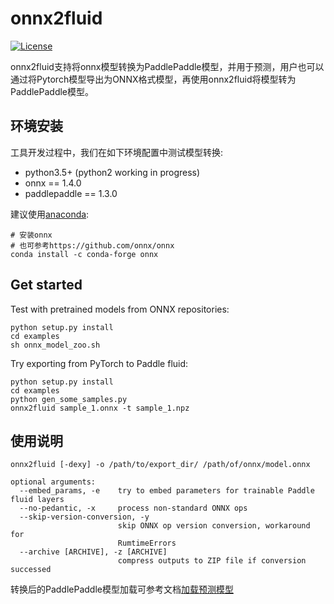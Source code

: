 # onnx2fluid

[![License](https://img.shields.io/badge/license-Apache%202-blue.svg)](LICENSE)

onnx2fluid支持将onnx模型转换为PaddlePaddle模型，并用于预测，用户也可以通过将Pytorch模型导出为ONNX格式模型，再使用onnx2fluid将模型转为PaddlePaddle模型。

## 环境安装

工具开发过程中，我们在如下环境配置中测试模型转换:

* python3.5+ (python2 working in progress)
* onnx == 1.4.0
* paddlepaddle == 1.3.0

建议使用[anaconda](https://docs.anaconda.com/anaconda/install):

``` shell
# 安装onnx
# 也可参考https://github.com/onnx/onnx
conda install -c conda-forge onnx
```

## Get started

Test with pretrained models from ONNX repositories:

``` shell
python setup.py install
cd examples
sh onnx_model_zoo.sh
```

Try exporting from PyTorch to Paddle fluid:

``` shell
python setup.py install
cd examples
python gen_some_samples.py
onnx2fluid sample_1.onnx -t sample_1.npz
```

## 使用说明

```shell
onnx2fluid [-dexy] -o /path/to/export_dir/ /path/of/onnx/model.onnx

optional arguments:
  --embed_params, -e    try to embed parameters for trainable Paddle fluid layers
  --no-pedantic, -x     process non-standard ONNX ops
  --skip-version-conversion, -y
                        skip ONNX op version conversion, workaround for
                        RumtimeErrors
  --archive [ARCHIVE], -z [ARCHIVE]
                        compress outputs to ZIP file if conversion successed
```

转换后的PaddlePaddle模型加载可参考文档[加载预测模型](http://www.paddlepaddle.org/documentation/docs/zh/1.3/api_guides/low_level/inference.html#id4)
